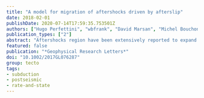 ```yaml
---
title: "A model for migration of aftershocks driven by afterslip"
date: 2018-02-01
publishDate: 2020-07-14T17:59:35.753501Z
authors: ["Hugo Perfettini", "wbfrank", "David Marsan", "Michel Bouchon"]
publication_types: ["2"]
abstract: "Aftershocks region have been extensively reported to expand logarithmically with time. The associated migration velocity is typically of the order of several km/decade but can be much larger, especially when observing early aftershock sequences, seismic swarms, or tremors. We present here a model for the expansion of aftershock zones based on the idea that aftershocks are triggered as afterslip grows with time along the fault. One of the model assumptions is that aftershocks are triggered when a critical level of afterslip is reached. We predict that the migration velocity $V_p$ at time $t$ following the mainshock is given by $V_p = ζ fracA'δτtimes fracct$, where $A'$ is a frictional parameter, $δτ$ a characteristic value for the stress perturbation, $c$ the radius of the stress perturbation, and $ζ$ a constant of order unity. The scaling $V_p = 1/t$ implies a logarithmic expansion of the aftershock zone with time. The migration velocities predicted by our model are in quantitative agreement with the observations reported following aftershock sequence of small and large earthquakes in various tectonic settings, seismic swarms, and tremor sequences."
featured: false
publication: "*Geophysical Research Letters*"
doi: "10.1002/2017GL076287"
group: tecto
tags:
- subduction
- postseismic
- rate-and-state
---
```


